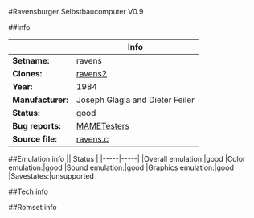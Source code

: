 #Ravensburger Selbstbaucomputer V0.9

##Info

||Info|
|-----|-----|
|**Setname:**|ravens
|**Clones:**|[ravens2](ravens2.md)
|**Year:**|1984
|**Manufacturer:**|Joseph Glagla and Dieter Feiler
|**Status:**|good
|**Bug reports:**|[MAMETesters](http://mametesters.org/view_all_set.php?type=1&temporary=y&search=ravens.c)
|**Source file:**|[ravens.c](https://github.com/mamedev/mame/blob/master/src/mess/drivers/ravens.c)

##Emulation info
|| Status |
|-----|-----|
|Overall emulation:|good
|Color emulation:|good
|Sound emulation:|good
|Graphics emulation:|good
|Savestates:|unsupported

##Tech info

##Romset info

<!--- START OF EDITED COMMENT DO NOT TOUCH TEXT ABOVE-->
